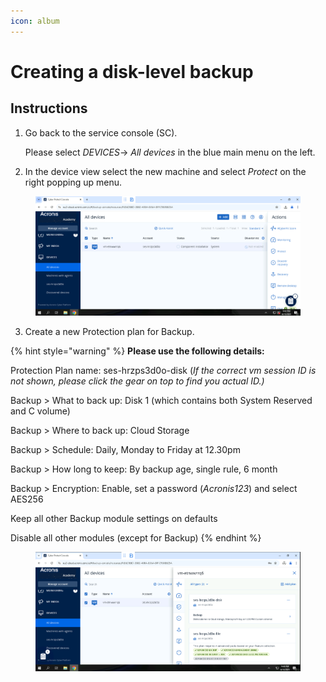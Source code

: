 ```yaml
---
icon: album
---
```


# Creating a disk-level backup

## Instructions



1.  Go back to the service console (SC).

    Please select _DEVICES_-> _All devices_ in the blue main menu on the left.
2. In the device view select the new machine and select _Protect_ on the right popping up menu.

<figure><img src="../../.gitbook/assets/image (22) (1) (1).png" alt=""><figcaption></figcaption></figure>

3. Create a new Protection plan for Backup.

{% hint style="warning" %}
**Please use the following details:**



Protection Plan name: ses-hrzps3d0o-disk (_If the correct vm session ID is not shown, please click the gear on top to find you actual ID.)_

Backup > What to back up: Disk 1 (which contains both System Reserved and C volume)

Backup > Where to back up: Cloud Storage

Backup > Schedule: Daily, Monday to Friday at 12.30pm

Backup > How long to keep: By backup age, single rule, 6 month

Backup > Encryption: Enable, set a password (_Acronis123_) and select AES256

Keep all other Backup module settings on defaults

Disable all other modules (except for Backup)
{% endhint %}

<figure><img src="../../.gitbook/assets/image (23) (1).png" alt=""><figcaption></figcaption></figure>

